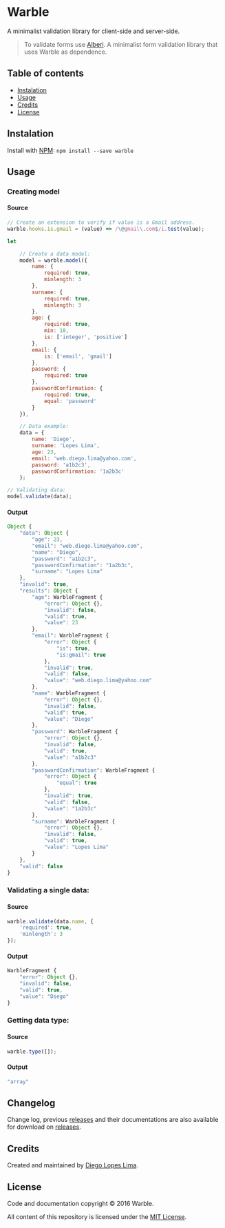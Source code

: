 # Warble

A minimalist validation library for client-side and server-side.

> To validate forms use [Alberi](https://github.com/DiegoLopesLima/alberi). A minimalist form validation library that uses Warble as dependence.

## Table of contents

- [Instalation](#instalation)
- [Usage](#usage)
- [Credits](#credits)
- [License](#license)

## Instalation

Install with [NPM](https://www.npmjs.com/package/warble): `npm install --save warble`

## Usage

### Creating model

#### Source

```javascript
// Create an extension to verify if value is a Gmail address.
warble.hooks.is.gmail = (value) => /\@gmail\.com$/i.test(value);

let

	// Create a data model:
	model = warble.model({
		name: {
			required: true,
			minlength: 3
		},
		surname: {
			required: true,
			minlength: 3
		},
		age: {
			required: true,
			min: 18,
			is: ['integer', 'positive']
		},
		email: {
			is: ['email', 'gmail']
		},
		password: {
			required: true
		},
		passwordConfirmation: {
			required: true,
			equal: 'password'
		}
	}),

	// Data example:
	data = {
		name: 'Diego',
		surname: 'Lopes Lima',
		age: 23,
		email: 'web.diego.lima@yahoo.com',
		password: 'a1b2c3',
		passwordConfirmation: '1a2b3c'
	};

// Validating data:
model.validate(data);
```

#### Output

```javascript
Object {
	"data": Object {
		"age": 23,
		"email": "web.diego.lima@yahoo.com",
		"name": "Diego",
		"password": "a1b2c3",
		"passwordConfirmation": "1a2b3c",
		"surname": "Lopes Lima"
	},
	"invalid": true,
	"results": Object {
		"age": WarbleFragment {
			"error": Object {},
			"invalid": false,
			"valid": true,
			"value": 23
		},
		"email": WarbleFragment {
			"error": Object {
				"is": true,
				"is:gmail": true
			},
			"invalid": true,
			"valid": false,
			"value": "web.diego.lima@yahoo.com"
		},
		"name": WarbleFragment {
			"error": Object {},
			"invalid": false,
			"valid": true,
			"value": "Diego"
		},
		"password": WarbleFragment {
			"error": Object {},
			"invalid": false,
			"valid": true,
			"value": "a1b2c3"
		},
		"passwordConfirmation": WarbleFragment {
			"error": Object {
				"equal": true
			},
			"invalid": true,
			"valid": false,
			"value": "1a2b3c"
		},
		"surname": WarbleFragment {
			"error": Object {},
			"invalid": false,
			"valid": true,
			"value": "Lopes Lima"
		}
	},
	"valid": false
}
```

### Validating a single data:

#### Source

```javascript
warble.validate(data.name, {
	'required': true,
	'minlength': 3
});
```

#### Output

```javascript
WarbleFragment {
	"error": Object {},
	"invalid": false,
	"valid": true,
	"value": "Diego"
}
```

### Getting data type:

#### Source
```javascript
warble.type([]);
```

#### Output

```javascript
"array"
```

## Changelog

Change log, previous [releases](https://github.com/DiegoLopesLima/warble/releases) and their documentations are also available for download on [releases](https://github.com/DiegoLopesLima/warble/releases).

## Credits

Created and maintained by [Diego Lopes Lima](https://github.com/DiegoLopesLima).

## License

Code and documentation copyright © 2016 Warble.

All content of this repository is licensed under the [MIT License](https://github.com/DiegoLopesLima/warble/blob/master/LICENSE.md).
